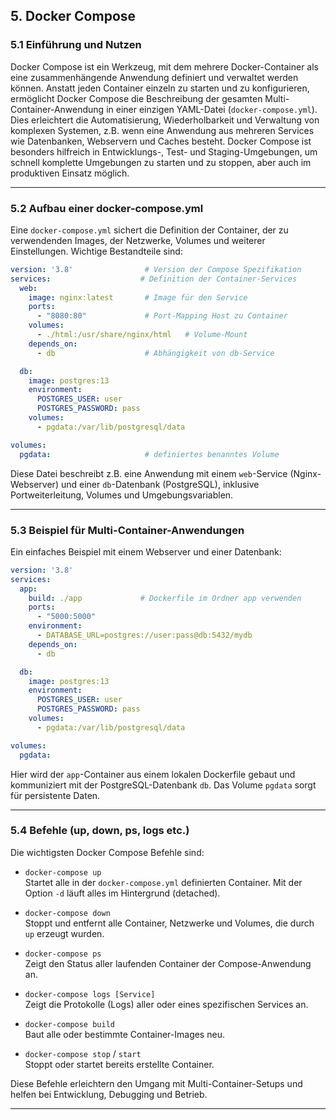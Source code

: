 ## 5. Docker Compose

### 5.1 Einführung und Nutzen

Docker Compose ist ein Werkzeug, mit dem mehrere Docker-Container als eine zusammenhängende Anwendung definiert und verwaltet werden können. Anstatt jeden Container einzeln zu starten und zu konfigurieren, ermöglicht Docker Compose die Beschreibung der gesamten Multi-Container-Anwendung in einer einzigen YAML-Datei (`docker-compose.yml`). Dies erleichtert die Automatisierung, Wiederholbarkeit und Verwaltung von komplexen Systemen, z.B. wenn eine Anwendung aus mehreren Services wie Datenbanken, Webservern und Caches besteht. Docker Compose ist besonders hilfreich in Entwicklungs-, Test- und Staging-Umgebungen, um schnell komplette Umgebungen zu starten und zu stoppen, aber auch im produktiven Einsatz möglich.

---

### 5.2 Aufbau einer docker-compose.yml

Eine `docker-compose.yml` sichert die Definition der Container, der zu verwendenden Images, der Netzwerke, Volumes und weiterer Einstellungen. Wichtige Bestandteile sind:

```yaml
version: '3.8'                # Version der Compose Spezifikation
services:                    # Definition der Container-Services
  web:
    image: nginx:latest       # Image für den Service
    ports:
      - "8080:80"             # Port-Mapping Host zu Container
    volumes:
      - ./html:/usr/share/nginx/html   # Volume-Mount
    depends_on:
      - db                    # Abhängigkeit von db-Service

  db:
    image: postgres:13
    environment:
      POSTGRES_USER: user
      POSTGRES_PASSWORD: pass
    volumes:
      - pgdata:/var/lib/postgresql/data

volumes:
  pgdata:                     # definiertes benanntes Volume
```

Diese Datei beschreibt z.B. eine Anwendung mit einem `web`-Service (Nginx-Webserver) und einer `db`-Datenbank (PostgreSQL), inklusive Portweiterleitung, Volumes und Umgebungsvariablen.

---

### 5.3 Beispiel für Multi-Container-Anwendungen

Ein einfaches Beispiel mit einem Webserver und einer Datenbank:

```yaml
version: '3.8'
services:
  app:
    build: ./app             # Dockerfile im Ordner app verwenden
    ports:
      - "5000:5000"
    environment:
      - DATABASE_URL=postgres://user:pass@db:5432/mydb
    depends_on:
      - db

  db:
    image: postgres:13
    environment:
      POSTGRES_USER: user
      POSTGRES_PASSWORD: pass
    volumes:
      - pgdata:/var/lib/postgresql/data

volumes:
  pgdata:
```

Hier wird der `app`-Container aus einem lokalen Dockerfile gebaut und kommuniziert mit der PostgreSQL-Datenbank `db`. Das Volume `pgdata` sorgt für persistente Daten.

---

### 5.4 Befehle (up, down, ps, logs etc.)

Die wichtigsten Docker Compose Befehle sind:

- `docker-compose up`  
  Startet alle in der `docker-compose.yml` definierten Container. Mit der Option `-d` läuft alles im Hintergrund (detached).

- `docker-compose down`  
  Stoppt und entfernt alle Container, Netzwerke und Volumes, die durch `up` erzeugt wurden.

- `docker-compose ps`  
  Zeigt den Status aller laufenden Container der Compose-Anwendung an.

- `docker-compose logs [Service]`  
  Zeigt die Protokolle (Logs) aller oder eines spezifischen Services an.

- `docker-compose build`  
  Baut alle oder bestimmte Container-Images neu.

- `docker-compose stop` / `start`  
  Stoppt oder startet bereits erstellte Container.

Diese Befehle erleichtern den Umgang mit Multi-Container-Setups und helfen bei Entwicklung, Debugging und Betrieb.

---
